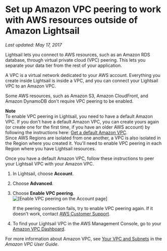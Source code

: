 # Set up Amazon VPC peering to work with AWS resources outside of Amazon Lightsail<a name="lightsail-how-to-set-up-vpc-peering-with-aws-resources"></a>

 *Last updated: May 17, 2017* 

Lightsail lets you connect to AWS resources, such as an Amazon RDS database, through virtual private cloud \(VPC\) peering\. This lets you separate your data tier from the rest of your application\.

A VPC is a virtual network dedicated to your AWS account\. Everything you create inside Lightsail is inside a VPC, and you can connect your Lightsail VPC to an Amazon VPC\.

Some AWS resources, such as Amazon S3, Amazon CloudFront, and Amazon DynamoDB don't require VPC peering to be enabled\.

**Note**  
To enable VPC peering in Lightsail, you need to have a default Amazon VPC\. If you don't have a default Amazon VPC, you can create yours again \(or create one for the first time, if you have an older AWS account\) by following the instructions here: [Get a default Amazon VPC](https://aws.amazon.com/premiumsupport/knowledge-center/deleted-default-vpc/)\.  
Since AWS Regions are isolated from one another, a VPC is also isolated in the Region where you created it\. You'll need to enable VPC peering in each Region where you have Lightsail resources\.

Once you have a default Amazon VPC, follow these instructions to peer your Lightsail VPC with your Amazon VPC\.

1. In Lightsail, choose **Account**\.

1. Choose **Advanced**\.

1. Choose **Enable VPC peering**\.  
![\[Enable VPC peering on the Account page\]](https://d9yljz1nd5001.cloudfront.net/en_us/839d5f6fb9fda85efe16b0c03ccc5f0f/images/amazon-lightsail-enable-vpc-peering.png)

   If the peering connection fails, try to enable VPC peering again\. If it doesn't work, contact [AWS Customer Support](https://console.aws.amazon.com/support/home/)\.

1. To find your Lightsail VPC in the AWS Management Console, go to your [Amazon VPC Dashboard](https://console.aws.amazon.com/vpc/)\.

For more information about Amazon VPC, see [Your VPC and Subnets](http://docs.aws.amazon.com/AmazonVPC/latest/UserGuide/VPC_Subnets.html) in the *Amazon VPC User Guide*\.